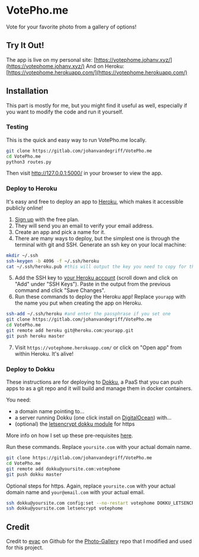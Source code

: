 # VotePho.me
Vote for your favorite photo from a gallery of options!

## Try It Out!
The app is live on my personal site: [https://votephome.johanv.xyz/](https://votephome.johanv.xyz/)
And on Heroku: [https://votephome.herokuapp.com/](https://votephome.herokuapp.com/)

## Installation
This part is mostly for me, but you might find it useful as well, especially if you want to modify the code and run it yourself.

### Testing
This is the quick and easy way to run VotePho.me locally.
```bash
git clone https://gitlab.com/johanvandegriff/VotePho.me
cd VotePho.me
python3 routes.py
```
Then visit http://127.0.0.1:5000/ in your browser to view the app.

### Deploy to Heroku
It's easy and free to deploy an app to [Heroku](https://www.heroku.com/), which makes it accessible publicly online!
1. [Sign up](https://signup.heroku.com/) with the free plan.
2. They will send you an email to verify your email address.
3. Create an app and pick a name for it.
4. There are many ways to deploy, but the simplest one is through the terminal with git and SSH. Generate an ssh key on your local machine:
```bash
mkdir ~/.ssh
ssh-keygen -b 4096 -f ~/.ssh/heroku
cat ~/.ssh/heroku.pub #this will output the key you need to copy for the next step
```
5. Add the SSH key to [your Heroku account](https://dashboard.heroku.com/account) (scroll down and click on "Add" under "SSH Keys"). Paste in the output from the previous command and click "Save Changes".
6. Run these commands to deploy the Heroku app! Replace `yourapp` with the name you put when creating the app on Heroku.
```bash
ssh-add ~/.ssh/heroku #and enter the passphrase if you set one
git clone https://gitlab.com/johanvandegriff/VotePho.me
cd VotePho.me
git remote add heroku git@heroku.com:yourapp.git
git push heroku master
```
7. Visit `https://votephome.herokuapp.com/` or click on "Open app" from within Heroku. It's alive!

### Deploy to Dokku
These instructions are for deploying to [Dokku](http://dokku.viewdocs.io/dokku/), a PaaS that you can push apps to as a git repo and it will build and manage them in docker containers.

You need:
* a domain name pointing to...
* a server running Dokku (one click install on [DigitalOcean](https://m.do.co/c/f300a2838d1d)) with...
* (optional) the [letsencrypt dokku module](https://github.com/dokku/dokku-letsencrypt) for https

More info on how I set up these pre-requisites [here](https://blog.johanv.xyz/how-i-created-johanv-xyz).

Run these commands. Replace `yoursite.com` with your actual domain name.
```bash
git clone https://gitlab.com/johanvandegriff/VotePho.me
cd VotePho.me
git remote add dokku@yoursite.com:votephome
git push dokku master
```

Optional steps for https. Again, replace `yoursite.com` with your actual domain name and `your@email.com` with your actual email.
```bash
ssh dokku@yoursite.com config:set --no-restart votephome DOKKU_LETSENCRYPT_EMAIL=your@email.com
ssh dokku@yoursite.com letsencrypt votephome
```

## Credit
Credit to [evac](https://github.com/evac) on Github for the [Photo-Gallery](https://github.com/evac/Photo-Gallery) repo that I modified and used for this project.